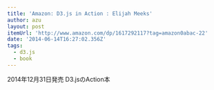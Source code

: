 ```yaml
---
title: 'Amazon: D3.js in Action : Elijah Meeks'
author: azu
layout: post
itemUrl: 'http://www.amazon.com/dp/1617292117?tag=amazon0abac-22'
date: '2014-06-14T16:27:02.356Z'
tags:
  - d3.js
  - book
---
```

2014年12月31日発売
D3.jsのAction本
